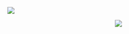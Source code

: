 <p><p align="left"> <img src="https://github.com/aryashah2k/aryashah2k/blob/main/assets/Readme%20GIF.gif"/>
<p align="center"> <img src="https://github.com/aryashah2k/aryashah2k/blob/main/assets/Name%20Banner.png"/></p>